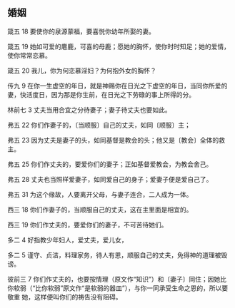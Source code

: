 ## 婚姻

箴五 18 要使你的泉源蒙福，要喜悦你幼年所娶的妻。

箴五 19 她如可爱的麀鹿，可喜的母鹿；愿她的胸怀，使你时时知足；她的爱情，使你常常恋慕。

箴五 20 我儿，你为何恋慕淫妇？为何抱外女的胸怀？

传九 9 在你一生虚空的年日，就是神赐你在日光之下虚空的年日，当同你所爱的妻，快活度日，因为那是你生前，在日光之下劳碌的事上所得的分。

林前七 3 丈夫当用合宜之分待妻子；妻子待丈夫也要如此。

弗五 22 你们作妻子的，〔当顺服〕自己的丈夫，如同〔顺服〕主；

弗五 23 因为丈夫是妻子的头，如同基督是教会的头；他又是〔教会〕全体的救主。

弗五 25 你们作丈夫的，要爱你们的妻子；正如基督爱教会，为教会舍己。

弗五 28 丈夫也当照样爱妻子，如同爱自己的身子；爱妻子便是爱自己了。

弗五 31 为这个缘故，人要离开父母，与妻子连合，二人成为一体。

西三 18 你们作妻子的，当顺服自己的丈夫，这在主里面是相宜的。

西三 19 你们作丈夫的，要爱你们的妻子，不可苦待她们。

多二 4 好指教少年妇人，爱丈夫，爱儿女，

多二 5 谨守、贞洁，料理家务，待人有恩，顺服自己的丈夫，免得神的道理被毁谤。

彼前三 7 你们作丈夫的，也要按情理（原文作“知识”）和〔妻子〕同住；因她比你软弱（“比你软弱”原文作“是软弱的器皿”），与你一同承受生命之恩的，所以要敬重
她，这样便叫你们的祷告没有阻碍。



